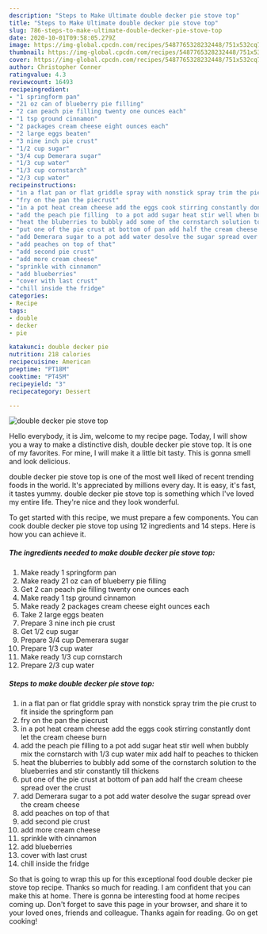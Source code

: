 ```yaml
---
description: "Steps to Make Ultimate double decker pie stove top"
title: "Steps to Make Ultimate double decker pie stove top"
slug: 786-steps-to-make-ultimate-double-decker-pie-stove-top
date: 2020-10-01T09:58:05.279Z
image: https://img-global.cpcdn.com/recipes/5487765328232448/751x532cq70/double-decker-pie-stove-top-recipe-main-photo.jpg
thumbnail: https://img-global.cpcdn.com/recipes/5487765328232448/751x532cq70/double-decker-pie-stove-top-recipe-main-photo.jpg
cover: https://img-global.cpcdn.com/recipes/5487765328232448/751x532cq70/double-decker-pie-stove-top-recipe-main-photo.jpg
author: Christopher Conner
ratingvalue: 4.3
reviewcount: 16493
recipeingredient:
- "1 springform pan"
- "21 oz can of blueberry pie filling"
- "2 can peach pie filling twenty one ounces each"
- "1 tsp ground cinnamon"
- "2 packages cream cheese eight ounces each"
- "2 large eggs beaten"
- "3 nine inch pie crust"
- "1/2 cup sugar"
- "3/4 cup Demerara sugar"
- "1/3 cup water"
- "1/3 cup cornstarch"
- "2/3 cup water"
recipeinstructions:
- "in a flat pan or flat griddle spray with nonstick spray trim the pie crust to fit inside the springform pan"
- "fry on the pan the piecrust"
- "in a pot heat cream cheese add the eggs cook stirring constantly dont let the cream cheese burn"
- "add the peach pie filling  to a pot add sugar heat stir well when bubbly mix the cornstarch with  1/3 cup water mix add half to peaches  to thicken"
- "heat the bluberries to bubbly add some of the cornstarch solution to the blueberries and stir constantly till thickens"
- "put one of the pie crust at bottom of pan add half the cream cheese spread over the crust"
- "add Demerara sugar to a pot add water desolve the sugar spread over the cream cheese"
- "add peaches on top of that"
- "add second pie crust"
- "add more cream cheese"
- "sprinkle with cinnamon"
- "add blueberries"
- "cover with last crust"
- "chill inside the fridge"
categories:
- Recipe
tags:
- double
- decker
- pie

katakunci: double decker pie 
nutrition: 218 calories
recipecuisine: American
preptime: "PT18M"
cooktime: "PT45M"
recipeyield: "3"
recipecategory: Dessert

---
```



![double decker pie stove top](https://img-global.cpcdn.com/recipes/5487765328232448/751x532cq70/double-decker-pie-stove-top-recipe-main-photo.jpg)

Hello everybody, it is Jim, welcome to my recipe page. Today, I will show you a way to make a distinctive dish, double decker pie stove top. It is one of my favorites. For mine, I will make it a little bit tasty. This is gonna smell and look delicious.



double decker pie stove top is one of the most well liked of recent trending foods in the world. It's appreciated by millions every day. It is easy, it's fast, it tastes yummy. double decker pie stove top is something which I've loved my entire life. They're nice and they look wonderful.


To get started with this recipe, we must prepare a few components. You can cook double decker pie stove top using 12 ingredients and 14 steps. Here is how you can achieve it.

<!--inarticleads1-->

##### The ingredients needed to make double decker pie stove top:

1. Make ready 1 springform pan
1. Make ready 21 oz can of blueberry pie filling
1. Get 2 can peach pie filling twenty one ounces each
1. Make ready 1 tsp ground cinnamon
1. Make ready 2 packages cream cheese eight ounces each
1. Take 2 large eggs beaten
1. Prepare 3 nine inch pie crust
1. Get 1/2 cup sugar
1. Prepare 3/4 cup Demerara sugar
1. Prepare 1/3 cup water
1. Make ready 1/3 cup cornstarch
1. Prepare 2/3 cup water




<!--inarticleads2-->

##### Steps to make double decker pie stove top:

1. in a flat pan or flat griddle spray with nonstick spray trim the pie crust to fit inside the springform pan
1. fry on the pan the piecrust
1. in a pot heat cream cheese add the eggs cook stirring constantly dont let the cream cheese burn
1. add the peach pie filling  to a pot add sugar heat stir well when bubbly mix the cornstarch with  1/3 cup water mix add half to peaches  to thicken
1. heat the bluberries to bubbly add some of the cornstarch solution to the blueberries and stir constantly till thickens
1. put one of the pie crust at bottom of pan add half the cream cheese spread over the crust
1. add Demerara sugar to a pot add water desolve the sugar spread over the cream cheese
1. add peaches on top of that
1. add second pie crust
1. add more cream cheese
1. sprinkle with cinnamon
1. add blueberries
1. cover with last crust
1. chill inside the fridge




So that is going to wrap this up for this exceptional food double decker pie stove top recipe. Thanks so much for reading. I am confident that you can make this at home. There is gonna be interesting food at home recipes coming up. Don't forget to save this page in your browser, and share it to your loved ones, friends and colleague. Thanks again for reading. Go on get cooking!
